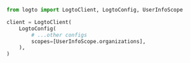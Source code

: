 ```python title="client.py"
from logto import LogtoClient, LogtoConfig, UserInfoScope

client = LogtoClient(
    LogtoConfig(
        # ...other configs
        scopes=[UserInfoScope.organizations],
    ),
)
```
